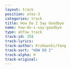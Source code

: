 ```yaml
---
layout: track
position: atoz-3
categories: track
title: How Do I Say Goodbye
name: how-do-i-say-goodbye
type: ahfow_track
track-id: 358
track-lyrics: 
track-author: Krukowski/Yang
track-sort: "HOW DO I"
track-alpha: H
track-original: 
---
```

